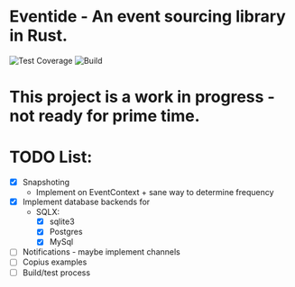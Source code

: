 # Eventide - An event sourcing library in Rust.

![Test Coverage](https://ymiseddy.github.io/eventide/badges/coverage.svg)
![Build](https://ymiseddy.github.io/eventide/badges/build.svg)


# This project is a work in progress - not ready for prime time.

# TODO List:
- [X] Snapshoting
    - Implement on EventContext + sane way to determine frequency 
- [X] Implement database backends for
    - SQLX:
        - [X] sqlite3
        - [X] Postgres
        - [X] MySql
- [ ] Notifications - maybe implement channels
- [ ] Copius examples
- [ ] Build/test process
